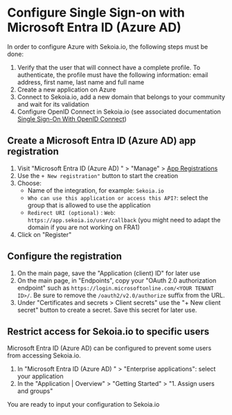 # Configure Single Sign-on with Microsoft Entra ID (Azure AD) 

In order to configure Azure with Sekoia.io, the following steps must be done:

1. Verify that the user that will connect have a complete profile. To authenticate, the profile must have the following information: email address, first name, last name and full name
2. Create a new application on Azure
3. Connect to Sekoia.io, add a new domain that belongs to your community and wait for its validation
4. Configure OpenID Connect in Sekoia.io (see associated documentation [Single Sign-On With OpenID Connect](../SSO_openid_connect.md))

## Create a Microsoft Entra ID (Azure AD)  app registration

1. Visit "Microsoft Entra ID (Azure AD) " > "Manage" > [App Registrations](https://portal.azure.com/#view/Microsoft_AAD_IAM/ActiveDirectoryMenuBlade/~/RegisteredApps)
2. Use the `+ New registration"` button to start the creation
3. Choose:
   - Name of the integration, for example: `Sekoia.io`
   - `Who can use this application or access this API?`: select the group that is allowed to use the application
   - `Redirect URI (optional)` : `Web`: `https://app.sekoia.io/user/callback` (you might need to adapt the domain if you are not working on FRA1)
4. Click on "Register"

## Configure the registration

1. On the main page, save the "Application (client) ID" for later use
2. On the main page, in "Endpoints", copy your "OAuth 2.0 authorization endpoint" such as `https://login.microsoftonline.com/<YOUR TENANT ID>/`. Be sure to remove the `/oauth2/v2.0/authorize` suffix from the URL.
3. Under "Certificates and secrets > Client secrets" use the "+ New client secret" button to create a secret. Save this secret for later use. 

## Restrict access for Sekoia.io to specific users

Microsoft Entra ID (Azure AD)  can be configured to prevent some users from accessing Sekoia.io.

1. In "Microsoft Entra ID (Azure AD) " > "Enterprise applications": select your application
2. In the "Application | Overview" > "Getting Started" > "1. Assign users and groups"

You are ready to input your configuration to Sekoia.io